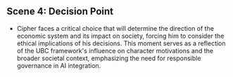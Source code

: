 ## Scene 4: Decision Point
- Cipher faces a critical choice that will determine the direction of the economic system and its impact on society, forcing him to consider the ethical implications of his decisions. This moment serves as a reflection of the UBC framework's influence on character motivations and the broader societal context, emphasizing the need for responsible governance in AI integration.
